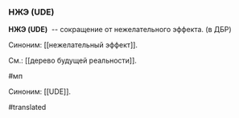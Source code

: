 ### НЖЭ (UDE)

**НЖЭ (UDE)**  -- сокращение от нежелательного эффекта. (в ДБР)

Синоним: [[нежелательный эффект]].

См.: [[дерево будущей реальности]].

#мп

Синоним: [[UDE]].

#translated
